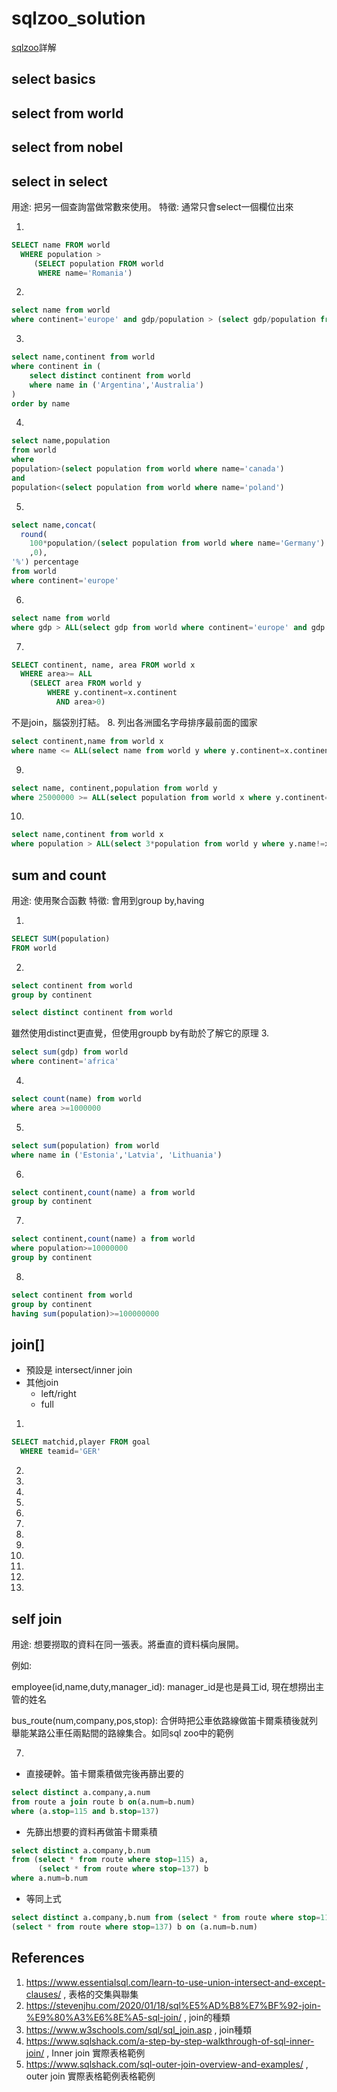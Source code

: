 # sqlzoo_solution
[sqlzoo](https://sqlzoo.net/)詳解

## select basics

## select from world

## select from nobel

## select in select
用途: 把另一個查詢當做常數來使用。
特徵: 通常只會select一個欄位出來

1.
```sql
SELECT name FROM world
  WHERE population >
     (SELECT population FROM world
      WHERE name='Romania')
```
2.
```sql
select name from world 
where continent='europe' and gdp/population > (select gdp/population from world where name='united kingdom') 
```
3.
```sql
select name,continent from world
where continent in (
    select distinct continent from world
    where name in ('Argentina','Australia')
)
order by name
```
4.
```sql
select name,population
from world
where
population>(select population from world where name='canada')
and
population<(select population from world where name='poland')
```
5.
```sql
select name,concat(
  round(
    100*population/(select population from world where name='Germany')
    ,0),
'%') percentage 
from world 
where continent='europe'
```
6.
```sql
select name from world
where gdp > ALL(select gdp from world where continent='europe' and gdp > 0)
```
7.
```sql
SELECT continent, name, area FROM world x
  WHERE area>= ALL
    (SELECT area FROM world y
        WHERE y.continent=x.continent
          AND area>0)
```
不是join，腦袋別打結。
8.
列出各洲國名字母排序最前面的國家
```sql
select continent,name from world x
where name <= ALL(select name from world y where y.continent=x.continent)
```
9.
```sql
select name, continent,population from world y
where 25000000 >= ALL(select population from world x where y.continent=x.continent)
```
10.
```sql
select name,continent from world x
where population > ALL(select 3*population from world y where y.name!=x.name and y.continent=x.continent)
```

## sum and count
用途: 使用聚合函數
特徵: 會用到group by,having

1.
```sql
SELECT SUM(population)
FROM world
```
2.
```sql
select continent from world
group by continent

select distinct continent from world
```
雖然使用distinct更直覺，但使用groupb by有助於了解它的原理
3.
```sql
select sum(gdp) from world
where continent='africa'
```
4.
```sql
select count(name) from world
where area >=1000000
```
5.
```sql
select sum(population) from world
where name in ('Estonia','Latvia', 'Lithuania')
```
6.
```sql
select continent,count(name) a from world
group by continent
```
7.
```sql
select continent,count(name) a from world
where population>=10000000
group by continent
```
8.
```sql
select continent from world
group by continent
having sum(population)>=100000000
```

## join[]
- 預設是 intersect/inner join
- 其他join
  - left/right
  - full 

1.
```sql
SELECT matchid,player FROM goal 
  WHERE teamid='GER'
```
2.
3.
4.
5.
6.
7.
8.
9.
10.
11.
12.
13.

## self join
用途: 想要撈取的資料在同一張表。將垂直的資料橫向展開。

例如: 

employee(id,name,duty,manager_id): manager_id是也是員工id, 現在想撈出主管的姓名

bus_route(num,company,pos,stop): 合併時把公車依路線做笛卡爾乘積後就列舉能某路公車任兩點間的路線集合。如同sql zoo中的範例

7. 
- 直接硬幹。笛卡爾乘積做完後再篩出要的
```sql
select distinct a.company,a.num 
from route a join route b on(a.num=b.num) 
where (a.stop=115 and b.stop=137)
```
- 先篩出想要的資料再做笛卡爾乘積
```sql
select distinct a.company,b.num 
from (select * from route where stop=115) a,
      (select * from route where stop=137) b
where a.num=b.num
```
- 等同上式
```sql
select distinct a.company,b.num from (select * from route where stop=115) a join
(select * from route where stop=137) b on (a.num=b.num)
```

## References
1. https://www.essentialsql.com/learn-to-use-union-intersect-and-except-clauses/ , 表格的交集與聯集
2. https://stevenjhu.com/2020/01/18/sql%E5%AD%B8%E7%BF%92-join-%E9%80%A3%E6%8E%A5-sql-join/ , join的種類
3. https://www.w3schools.com/sql/sql_join.asp , join種類
4. https://www.sqlshack.com/a-step-by-step-walkthrough-of-sql-inner-join/ , Inner join 實際表格範例
3. https://www.sqlshack.com/sql-outer-join-overview-and-examples/ , outer join 實際表格範例表格範例
